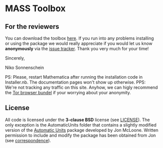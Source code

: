 # MASS Toolbox

## For the reviewers

You can download the toolbox [here](https://www.dropbox.com/s/htxd3vk8j210gi5/20130704_MASS-Toolbox_v1.0.zip). If you run into any problems installing or using the package we would really appreciate if you would let us know **anonymously** via the [issue tracker](https://github.com/SBRG/MASS-Toolbox/issues). Thank you very much for your time!

Sincerely,

Niko Sonnenschein

PS: Please, restart Mathematica after running the installation code in Installer.nb. The documentation pages won't show up otherwise.
PPS: We're not tracking any traffic on this site. Anyhow, we can higly recommend the [Tor browser bundel](https://www.torproject.org/projects/torbrowser.html.en) if your worrying about your anonymity.

## License

All code is licensed under the **3-clause BSD** license (see [LICENSE](LICENSE.txt)). The only exception is the AutomaticUnits folder that contains a slightly modified version of the [Automatic Units](http://http://library.wolfram.com/infocenter/MathSource/7655/) package developed by Jon McLoone. Written permission to include and modify the package has been obtained from Jon (see [correspondence](AutomaticUnits/LICENSE.txt)).
